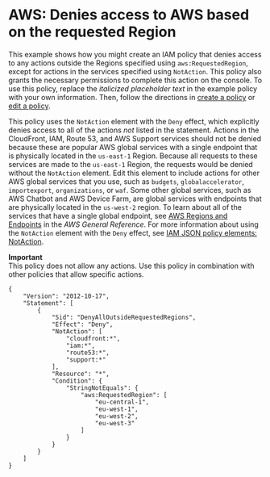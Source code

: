 # AWS: Denies access to AWS based on the requested Region<a name="reference_policies_examples_aws_deny-requested-region"></a>

This example shows how you might create an IAM policy that denies access to any actions outside the Regions specified using `aws:RequestedRegion`, except for actions in the services specified using `NotAction`\. This policy also grants the necessary permissions to complete this action on the console\. To use this policy, replace the *italicized placeholder text* in the example policy with your own information\. Then, follow the directions in [create a policy](access_policies_create.md) or [edit a policy](access_policies_manage-edit.md)\.

This policy uses the `NotAction` element with the `Deny` effect, which explicitly denies access to all of the actions *not* listed in the statement\. Actions in the CloudFront, IAM, Route 53, and AWS Support services should not be denied because these are popular AWS global services with a single endpoint that is physically located in the `us-east-1` Region\. Because all requests to these services are made to the `us-east-1` Region, the requests would be denied without the `NotAction` element\. Edit this element to include actions for other AWS global services that you use, such as `budgets`, `globalaccelerator`, `importexport`, `organizations`, or `waf`\.  Some other global services, such as AWS Chatbot and AWS Device Farm, are global services with endpoints that are physically located in the `us-west-2` region\. To learn about all of the services that have a single global endpoint, see [AWS Regions and Endpoints](https://docs.aws.amazon.com/general/latest/gr/rande.html) in the *AWS General Reference*\. For more information about using the `NotAction` element with the `Deny` effect, see [IAM JSON policy elements: NotAction](reference_policies_elements_notaction.md)\. 

**Important**  
This policy does not allow any actions\. Use this policy in combination with other policies that allow specific actions\. 

```
{
    "Version": "2012-10-17",
    "Statement": [
        {
            "Sid": "DenyAllOutsideRequestedRegions",
            "Effect": "Deny",
            "NotAction": [
                "cloudfront:*",
                "iam:*",
                "route53:*",
                "support:*"
            ],
            "Resource": "*",
            "Condition": {
                "StringNotEquals": {
                    "aws:RequestedRegion": [
                        "eu-central-1",
                        "eu-west-1",
                        "eu-west-2",
                        "eu-west-3"
                    ]
                }
            }
        }
    ]
}
```